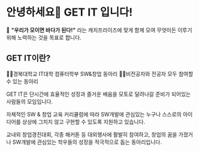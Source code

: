 # 안녕하세요👋 GET IT 입니다!
🌊 **"우리가 모이면 바다가 된다!"** 라는 캐치프라이즈에 맞게 함께 모여 무엇이든 이루기 위해 노력하는 것을 목표로 합니다. 
## GET IT이란?
✊🏻경북대학교 IT대학 컴퓨터학부 SW&창업 동아리
✊🏻비전공자와 전공자 모두 참여할 수 있는 동아리



GET IT은 단시간에 효율적인 성장과 즐거운 배움을 모토로 달려나갈 준비가 되어있는 사람들의 모임입니다.


자체적인 SW & 창업 교육 커리큘럼에 따라 SW개발에 관심있는 누구나 스스로의 아이디어를 상상에 그치지 않고 구현할 수 있도록 지원하고 있습니다.

교내외 창업경진대회, 각종 해커톤 등 대외행사에 활발히 참여하고, 창업의 꿈을 가졌거나 SW개발에 관심있는 학우들의 성장을 적극적으로 돕는 동아리입니다.
